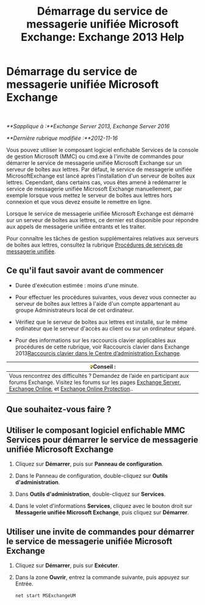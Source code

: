 ﻿---
title: 'Démarrage du service de messagerie unifiée Microsoft Exchange: Exchange 2013 Help'
TOCTitle: Démarrage du service de messagerie unifiée Microsoft Exchange
ms:assetid: b54008e6-172e-4435-8516-57cff740e89c
ms:mtpsurl: https://technet.microsoft.com/fr-fr/library/Bb124330(v=EXCHG.150)
ms:contentKeyID: 50555466
ms.date: 04/24/2018
mtps_version: v=EXCHG.150
ms.translationtype: HT
---

# Démarrage du service de messagerie unifiée Microsoft Exchange

 

_**Sapplique à :**Exchange Server 2013, Exchange Server 2016_

_**Dernière rubrique modifiée :**2012-11-16_

Vous pouvez utiliser le composant logiciel enfichable Services de la console de gestion Microsoft (MMC) ou cmd.exe à l'invite de commandes pour démarrer le service de messagerie unifiée Microsoft Exchange sur un serveur de boîtes aux lettres. Par défaut, le service de messagerie unifiée MicrosoftExchange est lancé après l'installation d'un serveur de boîtes aux lettres. Cependant, dans certains cas, vous êtes amené à redémarrer le service de messagerie unifiée Microsoft Exchange manuellement, par exemple lorsque vous mettez le serveur de boîtes aux lettres hors connexion et que vous devez ensuite le remettre en ligne.

Lorsque le service de messagerie unifiée Microsoft Exchange est démarré sur un serveur de boîtes aux lettres, ce dernier est disponible pour répondre aux appels de messagerie unifiée entrants et les traiter.

Pour connaître les tâches de gestion supplémentaires relatives aux serveurs de boîtes aux lettres, consultez la rubrique [Procédures de services de messagerie unifiée](um-services-procedures-exchange-2013-help.md).

## Ce qu'il faut savoir avant de commencer

  - Durée d'exécution estimée : moins d'une minute.

  - Pour effectuer les procédures suivantes, vous devez vous connecter au serveur de boîtes aux lettres à l'aide d'un compte appartenant au groupe Administrateurs local de cet ordinateur.

  - Vérifiez que le serveur de boîtes aux lettres est installé, sur le même ordinateur que le serveur d'accès au client ou sur un ordinateur séparé.

  - Pour des informations sur les raccourcis clavier applicables aux procédures de cette rubrique, voir Raccourcis clavier dans Exchange 2013[Raccourcis clavier dans le Centre d’administration Exchange](keyboard-shortcuts-in-the-exchange-admin-center-exchange-online-protection-help.md).

<table>
<thead>
<tr class="header">
<th><img src="images/Bb125224.tip(EXCHG.150).gif" title="Conseil" alt="Conseil" />Conseil :</th>
</tr>
</thead>
<tbody>
<tr class="odd">
<td>Vous rencontrez des difficultés ? Demandez de l’aide en participant aux forums Exchange. Visitez les forums sur les pages <a href="https://go.microsoft.com/fwlink/p/?linkid=60612">Exchange Server</a>, <a href="https://go.microsoft.com/fwlink/p/?linkid=267542">Exchange Online</a>, et <a href="https://go.microsoft.com/fwlink/p/?linkid=285351">Exchange Online Protection</a>..</td>
</tr>
</tbody>
</table>


## Que souhaitez-vous faire ?

## Utiliser le composant logiciel enfichable MMC Services pour démarrer le service de messagerie unifiée Microsoft Exchange

1.  Cliquez sur **Démarrer**, puis sur **Panneau de configuration**.

2.  Dans le Panneau de configuration, double-cliquez sur **Outils d'administration**.

3.  Dans **Outils d'administration**, double-cliquez sur **Services**.

4.  Dans le volet d'informations **Services**, cliquez avec le bouton droit sur **Messagerie unifiée Microsoft Exchange**, puis cliquez sur **Démarrer**.

## Utiliser une invite de commandes pour démarrer le service de messagerie unifiée Microsoft Exchange

1.  Cliquez sur **Démarrer**, puis sur **Exécuter**.

2.  Dans la zone **Ouvrir**, entrez la commande suivante, puis appuyez sur Entrée.
    
        net start MSExchangeUM

